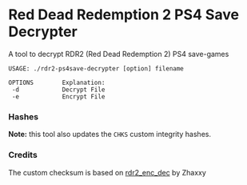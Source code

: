 # Red Dead Redemption 2 PS4 Save Decrypter

A tool to decrypt RDR2 (Red Dead Redemption 2) PS4 save-games

```
USAGE: ./rdr2-ps4save-decrypter [option] filename

OPTIONS        Explanation:
 -d            Decrypt File
 -e            Encrypt File
```

### Hashes

**Note:** this tool also updates the `CHKS` custom integrity hashes.

### Credits

The custom checksum is based on [rdr2_enc_dec](https://github.com/Zhaxxy/rdr2_enc_dec) by Zhaxxy
